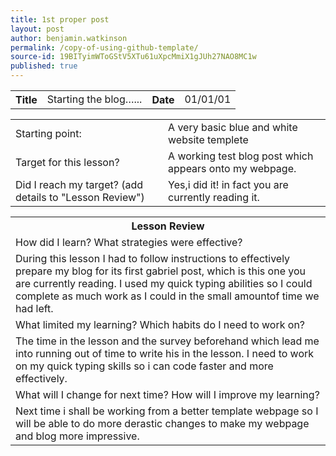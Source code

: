 ```yaml
---
title: 1st proper post
layout: post
author: benjamin.watkinson
permalink: /copy-of-using-github-template/
source-id: 19BITyimWToGStV5XTu61uXpcMmiX1gJUh27NAO8MC1w
published: true
---
```

<table>
  <tr>
    <th>Title</th>
    <td>Starting the blog…...</td>
    <th>Date</th>
    <td>01/01/01</td>
  </tr>
</table>


<table>
  <tr>
    <td>Starting point:</td>
    <td>A very basic blue and white website templete </td>
  </tr>
  <tr>
    <td>Target for this lesson?</td>
    <td>A working test blog post which appears onto my webpage.</td>
  </tr>
  <tr>
    <td>Did I reach my target? 
(add details to "Lesson Review")</td>
    <td>Yes,i did it! in fact you are currently reading it.</td>
  </tr>
</table>


<table>
  <tr>
    <th>Lesson Review</th>
  </tr>
  <tr>
    <td>How did I learn? What strategies were effective? </td>
  </tr>
  <tr>
    <td>During this lesson I had to follow instructions to effectively prepare my blog for its first gabriel post, which is this one you are currently reading. I used my quick typing abilities so I could complete as much work as I could in the small amountof time we had left.</td>
  </tr>
  <tr>
    <td>What limited my learning? Which habits do I need to work on? </td>
  </tr>
  <tr>
    <td>The time in the lesson and the survey beforehand which lead me into running out of time to write his in the lesson. I need to work on my quick typing skills so i can code faster and more effectively. </td>
  </tr>
  <tr>
    <td>What will I change for next time? How will I improve my learning?</td>
  </tr>
  <tr>
    <td>Next time i shall be working from a better template webpage so I will be able to do more derastic changes to make my webpage and blog more impressive.</td>
  </tr>
</table>


